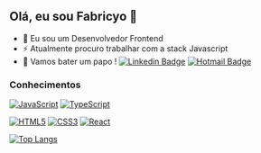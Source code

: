 ## Olá, eu sou Fabricyo 👋

- 🔭 Eu sou um Desenvolvedor Frontend
- ⚡ Atualmente procuro trabalhar com a stack Javascript
- 💬 Vamos bater um papo !
[![Linkedin Badge](https://img.shields.io/badge/-LinkedIn-blue?style=flat-square&logo=Linkedin&logoColor=white&link=https://www.linkedin.com/in/luiz-carlos-abbott-galvão-neto-21a93b148/)](https://www.linkedin.com/in/fabricyo-barreto/)
[![Hotmail Badge](https://img.shields.io/badge/-Hotmail-0078D4?style=flat-square&logo=microsoft-outlook&logoColor=white&link=mailto:fabriciobarreto@hotmail.com)](mailto:fabriciobarreto@hotmail.com)

### Conhecimentos

[![JavaScript](https://img.shields.io/badge/-JavaScript-black?style=flat-square&logo=javascript&link=https://github.com/gunners-pro/)](https://github.com/gunners-pro/)
[![TypeScript](https://img.shields.io/badge/-TypeScript-007ACC?style=flat-square&logo=typescript&link=https://github.com/gunners-pro/)](https://github.com/gunners-pro/)

[![HTML5](https://img.shields.io/badge/-HTML5-E34F26?style=flat-square&logo=html5&logoColor=white&link=https://github.com/gunners-pro/)](https://github.com/gunners-pro/)
[![CSS3](https://img.shields.io/badge/-CSS3-1572B6?style=flat-square&logo=css3&link=https://github.com/gunners-pro/)](https://github.com/gunners-pro/)
[![React](https://img.shields.io/badge/-React-black?style=flat-square&logo=react&link=https://github.com/gunners-pro/)](https://github.com/gunners-pro/)


[![Top Langs](https://github-readme-stats.vercel.app/api/top-langs/?username=gunners-pro)](https://github.com/anuraghazra/github-readme-stats)

<!--
**gunners-pro/gunners-pro** is a ✨ _special_ ✨ repository because its `README.md` (this file) appears on your GitHub profile.

Here are some ideas to get you started:

- 🔭 I’m currently working on ...
- 🌱 I’m currently learning ...
- 👯 I’m looking to collaborate on ...
- 🤔 I’m looking for help with ...
- 💬 Ask me about ...
- 📫 How to reach me: ...
- 😄 Pronouns: ...
- ⚡ Fun fact: ...
-->
